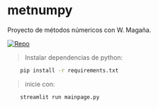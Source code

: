 # metnumpy
Proyecto de métodos númericos con W. Magaña.

[![Repo](https://static.streamlit.io/badges/streamlit_badge_black_white.svg)](https://share.streamlit.io/etensor/metnumpy/main/mainpage.py)



> Instalar dependencias de python:
```bash
    pip install -r requirements.txt

```



> inicie con:
```bash
    streamlit run mainpage.py
```
